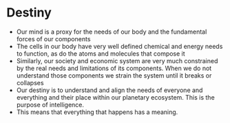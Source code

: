 
# Destiny

- Our mind is a proxy for the needs of our body and the fundamental forces of our components
- The cells in our body have very well defined chemical and energy needs to function, as do the atoms and molecules that compose it
- Similarly, our society and economic system are very much constrained by the real needs and limitations of its components. When we do not understand those components we strain the system until it breaks or collapses
- Our destiny is to understand and align the needs of everyone and everything and their place within our planetary ecosystem. This is the purpose of intelligence.
- This means that everything that happens has a meaning.